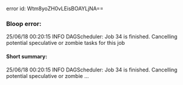 error id: Wtm8yoZH0vLEisBOAYLjNA==
### Bloop error:

25/06/18 00:20:15 INFO DAGScheduler: Job 34 is finished. Cancelling potential speculative or zombie tasks for this job
#### Short summary: 

25/06/18 00:20:15 INFO DAGScheduler: Job 34 is finished. Cancelling potential speculative or zombie ...